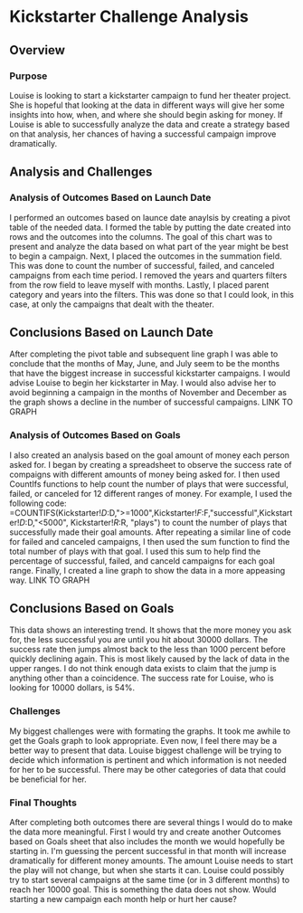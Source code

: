 # Kickstarter Challenge Analysis

## Overview

### Purpose
Louise is looking to start a kickstarter campaign to fund her theater project.  She is hopeful that looking at the data in different ways will give her some insights into how, when, and where she should begin asking for money.  If Louise is able to successfully analyze the data and create a strategy based on that analysis, 
her chances of having a successful campaign improve dramatically.

## Analysis and Challenges

### Analysis of Outcomes Based on Launch Date
I performed an outcomes based on launce date anaylsis by creating a pivot table of the needed data.  I formed the table by putting the date created into rows and the outcomes into the columns.  The goal of this chart was to present and analyze the data based on what part of the year might be best to begin a campaign. Next, I placed the outcomes in the summation field.  This was done to count the number of successful, failed, and canceled campaigns from each time period.  I removed the years and quarters filters from the row field to leave myself with months.  Lastly, I placed parent category and years into the filters.  This was done so that I could look, in this case, at only the campaigns that dealt with the theater.

## Conclusions Based on Launch Date
After completing the pivot table and subsequent line graph I was able to conclude that the months of May, June, and July seem to be the months that have the biggest increase in successful kickstarter campaigns.  I would advise Louise to begin her kickstarter in May.  I would also advise her to avoid beginning a campaign in the months of November and December as the graph shows a decline in the number of successful campaigns.
LINK TO GRAPH


### Analysis of Outcomes Based on Goals
I also created an analysis based on the goal amount of money each person asked for.  I began by creating a spreadsheet to observe the success rate of compaigns with different amounts of money being asked for.  I then used CountIfs functions to help count the number of plays that were successful, failed, or canceled for 12 different ranges of money.  For example, I used the following code: =COUNTIFS(Kickstarter!$D:$D,">=1000",Kickstarter!$F:$F,"successful",Kickstarter!$D:$D,"<5000", Kickstarter!$R:$R, "plays") to count the number of plays that successfully made their goal amounts.  After repeating a similar line of code for failed and canceled campaigns, I then used the sum function to find the total number of plays with that goal.  I used this sum to help find the percentage of successful, failed, and canceld campaigns for each goal range.  Finally, I created a line graph to show the data in a more appeasing way.
LINK TO GRAPH

## Conclusions Based on Goals
This data shows an interesting trend.  It shows that the more money you ask for, the less successful you are until you hit about 30000 dollars.  The success rate then jumps almost back to the less than 1000 percent before quickly declining again.  This is most likely caused by the lack of data in the upper ranges.  I do not think enough data exists to claim that the jump is anything other than a coincidence.  The success rate for Louise, who is looking for 10000 dollars, is 54%.  


### Challenges
My biggest challenges were with formating the graphs.  It took me awhile to get the Goals graph to look appropriate.  Even now, I feel there may be a better way to present that data. Louise biggest challenge will be trying to decide which information is pertinent and which information is not needed for her to be successful.  There may be other categories of data that could be beneficial for her.

### Final Thoughts
After completing both outcomes there are several things I would do to make the data more meaningful.  First I would try and create another Outcomes based on Goals sheet that also includes the month we would hopefully be starting in.  I'm guessing the percent successful in that month will increase dramatically for different money amounts.  The amount Louise needs to start  the play will not change, but when she starts it can.  Louise could possibly try to start several campaigns at the same time (or in 3 different months) to reach her 10000 goal.  This is something the data does not show.  Would starting a new campaign each month help or hurt her cause?
